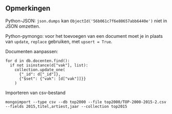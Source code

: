 ## Opmerkingen

Python-JSON: `json.dumps` kan `ObjectId('56b061c7f6e80657abb6440e')` niet in JSON omzetten.

Python-pymongo: voor het toevoegen van een document moet je in plaats van `update`, `replace` gebruiken, met `upsert = True`.

Documenten aanpassen:

```
for d in db.docenten.find():
  if not isinstance(d["vak"], list):
    collection.update_one(
      {"_id": d["_id"]},
      {"$set": {"vak": [d["vak"]]}}
    )
```

Importeren van csv-bestand
```
mongoimport --type csv --db top2000 --file top2000/TOP-2000-2015-2.csv --fields 2015,titel,artiest,jaar --collection top2015
```
